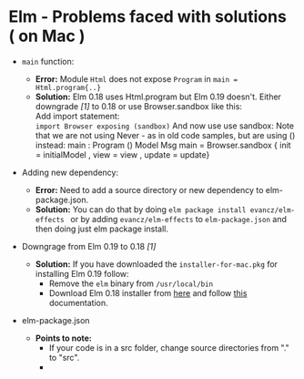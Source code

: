 # Elm - Problems faced with solutions ( on Mac )

- `main` function:  
    * **Error:** Module `Html` does not expose `Program` in `main = Html.program{..}`
    * **Solution:** Elm 0.18 uses Html.program but Elm 0.19 doesn't. Either downgrade *[1]* to 0.18 or use Browser.sandbox like this:  
    Add import statement:  
            `import Browser exposing (sandbox)`
    And now use use sandbox: Note that we are not using Never - as in old code samples, but are using () instead:
                    main : Program () Model Msg
                    main =  Browser.sandbox
                        { init = initialModel
                        , view = view
                            , update = update}

- Adding new dependency:  
    * **Error:** Need to add a source directory or new dependency to elm-package.json.
    * **Solution:** You can do that by doing `elm package install evancz/elm-effects `
        or by adding `evancz/elm-effects` to `elm-package.json` and then doing just elm package install.

- Downgrage from Elm 0.19 to 0.18 *[1]*  
    * **Solution:** If you have downloaded the `installer-for-mac.pkg` for installing Elm 0.19 follow:
        - Remove the `elm` binary from `/usr/local/bin`
        - Download Elm 0.18 installer from [here](https://web.archive.org/web/20180714175914id_/https://guide.elm-lang.org/install.html) and follow [this](https://web.archive.org/web/20180714175914id_/https://guide.elm-lang.org/) documentation.

- elm-package.json  
    * **Points to note:** 
        - If your code is in a src folder, change source directories from "." to "src".
        - 
